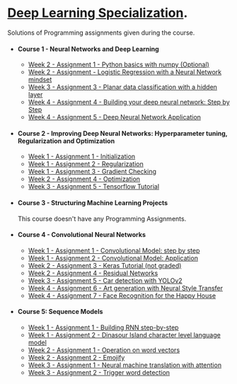 
# [Deep Learning Specialization](https://www.coursera.org/specializations/deep-learning).

Solutions of Programming assignments given during the course.

- #### Course 1 - Neural Networks and Deep Learning
	- [Week 2 - Assignment 1 - Python basics with numpy (Optional) ](https://github.com/dubeyabhi07/Deep-learning-specialization/blob/master/Neural%20Networks%20And%20Deep%20Learning/Week2/Python%2BBasics%2BWith%2BNumpy%2Bv3.ipynb)
	- [Week 2 - Assignment - Logistic Regression with a Neural Network mindset](https://github.com/dubeyabhi07/Deep-learning-specialization/blob/master/Neural%20Networks%20And%20Deep%20Learning/Week2/Logistic%2BRegression%2Bwith%2Ba%2BNeural%2BNetwork%2Bmindset%2Bv5.ipynb) 
	- [Week 3 - Assignment 3 - Planar data classification with a hidden layer](https://github.com/dubeyabhi07/Deep-learning-specialization/blob/master/Neural%20Networks%20And%20Deep%20Learning/Week3/Planar%2Bdata%2Bclassification%2Bwith%2Bone%2Bhidden%2Blayer%2Bv5.ipynb)
	- [Week 4 - Assignment 4 - Building your deep neural network: Step by Step](https://github.com/dubeyabhi07/Deep-learning-specialization/blob/master/Neural%20Networks%20And%20Deep%20Learning/Week4/Building%2Byour%2BDeep%2BNeural%2BNetwork%2B-%2BStep%2Bby%2BStep%2Bv8.ipynb)
	- [Week 4 - Assignment 5 - Deep Neural Network Application](https://github.com/dubeyabhi07/Deep-learning-specialization/blob/master/Neural%20Networks%20And%20Deep%20Learning/Week4/Deep%2BNeural%2BNetwork%2B-%2BApplication%2Bv8.ipynb)


- #### Course 2 - Improving Deep Neural Networks: Hyperparameter tuning, Regularization and Optimization
	- [Week 1 - Assignment 1 - Initialization](https://github.com/dubeyabhi07/Deep-learning-specialization/blob/master/Improving%20Deep%20Neural%20Networks:%20Hyperparameter%20tuning%2C%20Regularization%20and%20Optimization/Week1/Initialization.ipynb)
	- [Week 1 - Assignment 2 - Regularization](https://github.com/dubeyabhi07/Deep-learning-specialization/blob/master/Improving%20Deep%20Neural%20Networks:%20Hyperparameter%20tuning%2C%20Regularization%20and%20Optimization/Week1/Regularization%2B-%2Bv2.ipynb)
	- [Week 1 - Assignment 3 - Gradient Checking](https://github.com/dubeyabhi07/Deep-learning-specialization/blob/master/Improving%20Deep%20Neural%20Networks:%20Hyperparameter%20tuning%2C%20Regularization%20and%20Optimization/Week1/Gradient%2BChecking%2Bv1.ipynb)
	- [Week 2 - Assignment 4 - Optimization](https://github.com/dubeyabhi07/Deep-learning-specialization/blob/master/Improving%20Deep%20Neural%20Networks:%20Hyperparameter%20tuning%2C%20Regularization%20and%20Optimization/Week2/Optimization%2Bmethods.ipynb)
	- [Week 3 - Assignment 5 - Tensorflow Tutorial](https://github.com/dubeyabhi07/Deep-learning-specialization/blob/master/Improving%20Deep%20Neural%20Networks:%20Hyperparameter%20tuning%2C%20Regularization%20and%20Optimization/week3/Tensorflow%2BTutorial.ipynb)
- #### Course 3 - Structuring Machine Learning Projects
	This course doesn't have any Programming Assignments.
	
- #### Course 4 - Convolutional Neural Networks
	- [Week 1 - Assignment 1 - Convolutional Model: step by step](https://github.com/dubeyabhi07/Deep-learning-specialization/blob/master/Convolutional%20Neural%20Networks/week1/Convolution%2Bmodel%2B-%2BStep%2Bby%2BStep%2B-%2Bv2.ipynb)
	- [Week 1 - Assignment 2 - Convolutional Model: Application](https://github.com/dubeyabhi07/Deep-learning-specialization/blob/master/Convolutional%20Neural%20Networks/week1/Convolution%2Bmodel%2B-%2BApplication%2B-%2Bv1.ipynb)
	- [Week 2 - Assignment 3 - Keras Tutorial (not graded)](https://github.com/dubeyabhi07/Deep-learning-specialization/blob/master/Convolutional%20Neural%20Networks/week2/Keras%2B-%2BTutorial%2B-%2BHappy%2BHouse%2Bv2.ipynb)
	- [Week 2 - Assignment 4 - Residual Networks](https://github.com/dubeyabhi07/Deep-learning-specialization/blob/master/Convolutional%20Neural%20Networks/week2/Residual%2BNetworks%2B-%2Bv2.ipynb)
	- [Week 3 - Assignment 5 - Car detection with YOLOv2](https://github.com/dubeyabhi07/Deep-learning-specialization/blob/master/Convolutional%20Neural%20Networks/week3/Autonomous%2Bdriving%2Bapplication%2B-%2BCar%2Bdetection%2B-%2Bv3.ipynb)
	- [Week 4 - Assignment 6 - Art generation with Neural Style Transfer](https://github.com/dubeyabhi07/Deep-learning-specialization/blob/master/Convolutional%20Neural%20Networks/week4/Art%2BGeneration%2Bwith%2BNeural%2BStyle%2BTransfer%2B-%2Bv2.ipynb)
	- [Week 4 - Assignment 7 - Face Recognition for the Happy House](https://github.com/dubeyabhi07/Deep-learning-specialization/blob/master/Convolutional%20Neural%20Networks/week4/Face%2BRecognition%2Bfor%2Bthe%2BHappy%2BHouse%2B-%2Bv3.ipynb)
	

- #### Course 5: Sequence Models
     - [Week 1 - Assignment 1 - Building RNN step-by-step](https://github.com/dubeyabhi07/deep-learning-specialization/blob/master/Sequence%20Models/Week%201/Building%2Ba%2BRecurrent%2BNeural%2BNetwork%2B-%2BStep%2Bby%2BStep%2B-%2Bv3.ipynb)
     - [Week 1 - Assignment 2 - Dinasour Island character level language model](https://github.com/dubeyabhi07/deep-learning-specialization/blob/master/Sequence%20Models/Week%201/Dinosaurus%2BIsland%2B--%2BCharacter%2Blevel%2Blanguage%2Bmodel%2Bfinal%2B-%2Bv3.ipynb)
     - [Week 2 - Assignment 1 - Operation on word vectors](https://github.com/dubeyabhi07/deep-learning-specialization/blob/master/Sequence%20Models/Week%202/Operations%2Bon%2Bword%2Bvectors%2B-%2Bv2.ipynb)
     - [Week 2 - Assignment 2 - Emojify](https://github.com/dubeyabhi07/deep-learning-specialization/blob/master/Sequence%20Models/Week%202/Emojify%2B-%2Bv2.ipynb)
     - [Week 3 - Assignment 1 - Neural machine translation with attention](https://github.com/dubeyabhi07/deep-learning-specialization/blob/master/Sequence%20Models/Week%203/Neural%2Bmachine%2Btranslation%2Bwith%2Battention%2B-%2Bv4.ipynb)
     - [Week 3 - Assignment 2 - Trigger word detection](https://github.com/dubeyabhi07/deep-learning-specialization/blob/master/Sequence%20Models/Week%203/Trigger%2Bword%2Bdetection%2B-%2Bv1.ipynb)
 
